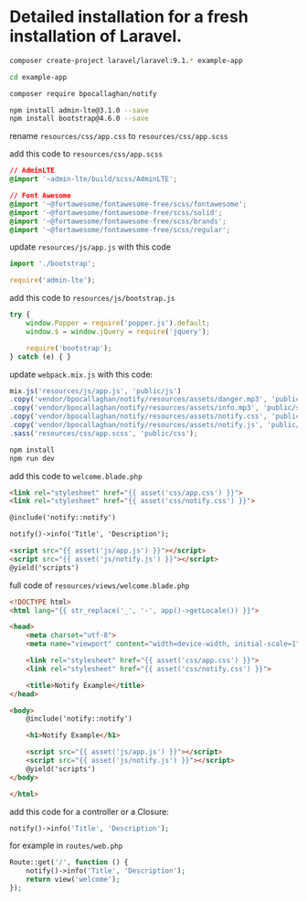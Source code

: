 # Detailed installation for a fresh installation of Laravel.


```bash
composer create-project laravel/laravel:9.1.* example-app

cd example-app

composer require bpocallaghan/notify
```

```bash
npm install admin-lte@3.1.0 --save
npm install bootstrap@4.6.0 --save
```

rename `resources/css/app.css` to `resources/css/app.scss`

add this code to `resources/css/app.scss`

```css
// AdminLTE
@import '~admin-lte/build/scss/AdminLTE';

// Font Awesome
@import '~@fortawesome/fontawesome-free/scss/fontawesome';
@import '~@fortawesome/fontawesome-free/scss/solid';
@import '~@fortawesome/fontawesome-free/scss/brands';
@import '~@fortawesome/fontawesome-free/scss/regular';
```

update `resources/js/app.js` with this code

```js
import './bootstrap';

require('admin-lte');
```

add this code to `resources/js/bootstrap.js`

```js
try {
    window.Popper = require('popper.js').default;
    window.$ = window.jQuery = require('jquery');

    require('bootstrap');
} catch (e) { }
```

update `webpack.mix.js` with this code:

```js
mix.js('resources/js/app.js', 'public/js')
.copy('vendor/bpocallaghan/notify/resources/assets/danger.mp3', 'public/sounds')
.copy('vendor/bpocallaghan/notify/resources/assets/info.mp3', 'public/sounds')
.copy('vendor/bpocallaghan/notify/resources/assets/notify.css', 'public/css')
.copy('vendor/bpocallaghan/notify/resources/assets/notify.js', 'public/js')
.sass('resources/css/app.scss', 'public/css');
```

```bash
npm install
npm run dev
```

add this code to `welcome.blade.php`

```html
<link rel="stylesheet" href="{{ asset('css/app.css') }}">
<link rel="stylesheet" href="{{ asset('css/notify.css') }}">

@include('notify::notify')

notify()->info('Title', 'Description');

<script src="{{ asset('js/app.js') }}"></script>
<script src="{{ asset('js/notify.js') }}"></script>
@yield('scripts')
```

full code of `resources/views/welcome.blade.php`
```html
<!DOCTYPE html>
<html lang="{{ str_replace('_', '-', app()->getLocale()) }}">

<head>
    <meta charset="utf-8">
    <meta name="viewport" content="width=device-width, initial-scale=1">

    <link rel="stylesheet" href="{{ asset('css/app.css') }}">
    <link rel="stylesheet" href="{{ asset('css/notify.css') }}">

    <title>Notify Example</title>
</head>

<body>
    @include('notify::notify')

    <h1>Notify Example</h1>

    <script src="{{ asset('js/app.js') }}"></script>
    <script src="{{ asset('js/notify.js') }}"></script>
    @yield('scripts')
</body>

</html>
```


add this code for a controller or a Closure:

```php
notify()->info('Title', 'Description');
```

for example in `routes/web.php`

```php
Route::get('/', function () {
    notify()->info('Title', 'Description');
    return view('welcome');
});
```

